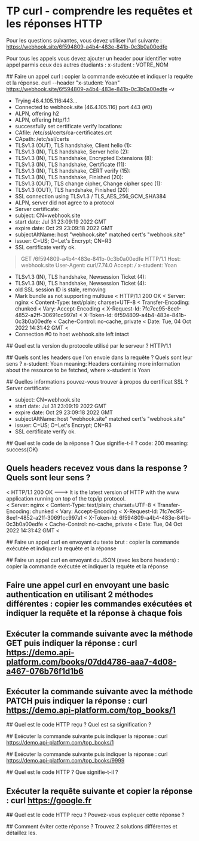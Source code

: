 # TP curl - comprendre les requêtes et les réponses HTTP

Pour les questions suivantes, vous devez utiliser l'url suivante : https://webhook.site/6f594809-a4b4-483e-841b-0c3b0a00edfe

Pour tous les appels vous devez ajouter un header pour identifier votre appel parmis ceux des autres étudiants : x-student : VOTRE_NOM

## Faire un appel curl : copier la commande exécutée et indiquer la requête et la réponse.
curl --header "x-student: Yoan" https://webhook.site/6f594809-a4b4-483e-841b-0c3b0a00edfe -v

*   Trying 46.4.105.116:443...
* Connected to webhook.site (46.4.105.116) port 443 (#0)
* ALPN, offering h2
* ALPN, offering http/1.1
* successfully set certificate verify locations:
*  CAfile: /etc/ssl/certs/ca-certificates.crt
*  CApath: /etc/ssl/certs
* TLSv1.3 (OUT), TLS handshake, Client hello (1):
* TLSv1.3 (IN), TLS handshake, Server hello (2):
* TLSv1.3 (IN), TLS handshake, Encrypted Extensions (8):
* TLSv1.3 (IN), TLS handshake, Certificate (11):
* TLSv1.3 (IN), TLS handshake, CERT verify (15):
* TLSv1.3 (IN), TLS handshake, Finished (20):
* TLSv1.3 (OUT), TLS change cipher, Change cipher spec (1):
* TLSv1.3 (OUT), TLS handshake, Finished (20):
* SSL connection using TLSv1.3 / TLS_AES_256_GCM_SHA384
* ALPN, server did not agree to a protocol
* Server certificate:
*  subject: CN=webhook.site
*  start date: Jul 31 23:09:19 2022 GMT
*  expire date: Oct 29 23:09:18 2022 GMT
*  subjectAltName: host "webhook.site" matched cert's "webhook.site"
*  issuer: C=US; O=Let's Encrypt; CN=R3
*  SSL certificate verify ok.
> GET /6f594809-a4b4-483e-841b-0c3b0a00edfe HTTP/1.1
> Host: webhook.site
> User-Agent: curl/7.74.0
> Accept: */*
> x-student: Yoan
> 
* TLSv1.3 (IN), TLS handshake, Newsession Ticket (4):
* TLSv1.3 (IN), TLS handshake, Newsession Ticket (4):
* old SSL session ID is stale, removing
* Mark bundle as not supporting multiuse
< HTTP/1.1 200 OK
< Server: nginx
< Content-Type: text/plain; charset=UTF-8
< Transfer-Encoding: chunked
< Vary: Accept-Encoding
< X-Request-Id: 7fc7ec95-8ee1-4852-a2ff-30691cc997a1
< X-Token-Id: 6f594809-a4b4-483e-841b-0c3b0a00edfe
< Cache-Control: no-cache, private
< Date: Tue, 04 Oct 2022 14:31:42 GMT
< 
* Connection #0 to host webhook.site left intact


## Quel est la version du protocole utilisé par le serveur ?
HTTP/1.1

## Quels sont les headers que l'on envoie dans la requête ? Quels sont leur sens ?
x-student: Yoan
meaning: Headers containing more information about the resource to be fetched, where x-student is Yoan

## Quelles informations pouvez-vous trouver à propos du certificat SSL ?
Server certificate:
*  subject: CN=webhook.site
*  start date: Jul 31 23:09:19 2022 GMT
*  expire date: Oct 29 23:09:18 2022 GMT
*  subjectAltName: host "webhook.site" matched cert's "webhook.site"
*  issuer: C=US; O=Let's Encrypt; CN=R3
*  SSL certificate verify ok.


## Quel est le code de la réponse ? Que signifie-t-il ?
code: 200
meaning: success(OK)

## Quels headers recevez vous dans la response ? Quels sont leur sens ?
< HTTP/1.1 200 OK ---> It is the latest version of HTTP with the www application running on top of the tcp/ip protocol.  
< Server: nginx
< Content-Type: text/plain; charset=UTF-8
< Transfer-Encoding: chunked
< Vary: Accept-Encoding
< X-Request-Id: 7fc7ec95-8ee1-4852-a2ff-30691cc997a1
< X-Token-Id: 6f594809-a4b4-483e-841b-0c3b0a00edfe
< Cache-Control: no-cache, private
< Date: Tue, 04 Oct 2022 14:31:42 GMT
< 


## Faire un appel curl en envoyant du texte brut : copier la commande exécutée et indiquer la requête et la réponse


## Faire un appel curl en envoyant du JSON (avec les bons headers) : copier la commande exécutée et indiquer la requête et la réponse


## Faire une appel curl en envoyant une basic authentication en utilisant 2 méthodes différentes : copier les commandes exécutées et indiquer la requête et la réponse à chaque fois 


## Exécuter la commande suivante avec la méthode GET puis indiquer la réponse : curl https://demo.api-platform.com/books/07dd4786-aaa7-4d08-a467-076b76f1d1b6 


## Exécuter la commande suivante avec la méthode PATCH  puis indiquer la réponse : curl https://demo.api-platform.com/top_books/1


## Quel est le code HTTP reçu ? Quel est sa signification ?


## Exécuter la commande suivante puis indiquer la réponse : curl https://demo.api-platform.com/top_books/1


## Exécuter la commande suivante puis indiquer la réponse : curl https://demo.api-platform.com/top_books/9999


## Quel est le code HTTP ? Que signifie-t-il ?


## Exécuter la requête suivante et copier la réponse : curl https://google.fr


## Quel est le code HTTP reçu ? Pouvez-vous expliquer cette réponse ?


## Comment éviter cette réponse ? Trouvez 2 solutions différentes et détaillez les.
